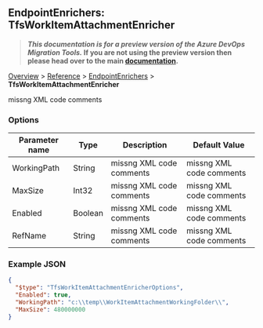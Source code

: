 ## EndpointEnrichers: TfsWorkItemAttachmentEnricher

>**_This documentation is for a preview version of the Azure DevOps Migration Tools._ If you are not using the preview version then please head over to the main [documentation](https://nkdagility.github.io/azure-devops-migration-tools).**

[Overview](.././index.md) > [Reference](../index.md) > [EndpointEnrichers](./index.md) > **TfsWorkItemAttachmentEnricher**

missng XML code comments

### Options

| Parameter name         | Type    | Description                              | Default Value                            |
|------------------------|---------|------------------------------------------|------------------------------------------|
| WorkingPath | String | missng XML code comments | missng XML code comments |
| MaxSize | Int32 | missng XML code comments | missng XML code comments |
| Enabled | Boolean | missng XML code comments | missng XML code comments |
| RefName | String | missng XML code comments | missng XML code comments |


### Example JSON

```JSON
{
  "$type": "TfsWorkItemAttachmentEnricherOptions",
  "Enabled": true,
  "WorkingPath": "c:\\temp\\WorkItemAttachmentWorkingFolder\\",
  "MaxSize": 480000000
}
```